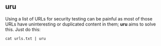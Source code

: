 ## uru
Using a list of URLs for security testing can be painful as most of those URLs have uninteresting or duplicated content in them; **uru** aims to solve this.
Just do this:
```
cat urls.txt | uru
```
